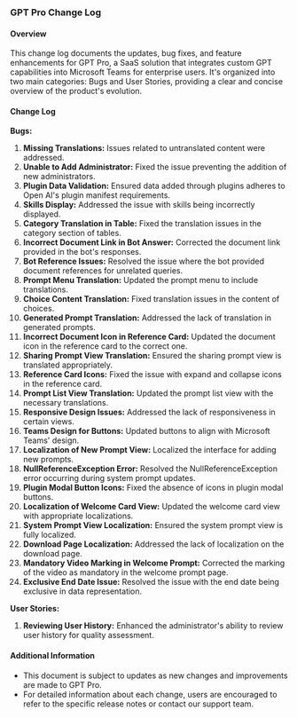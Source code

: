 ### GPT Pro Change Log

#### Overview
This change log documents the updates, bug fixes, and feature enhancements for GPT Pro, a SaaS solution that integrates custom GPT capabilities into Microsoft Teams for enterprise users. It's organized into two main categories: Bugs and User Stories, providing a clear and concise overview of the product's evolution.

#### Change Log

**Bugs:**
1. **Missing Translations:** Issues related to untranslated content were addressed.
2. **Unable to Add Administrator:** Fixed the issue preventing the addition of new administrators.
3. **Plugin Data Validation:** Ensured data added through plugins adheres to Open AI's plugin manifest requirements.
4. **Skills Display:** Addressed the issue with skills being incorrectly displayed.
5. **Category Translation in Table:** Fixed the translation issues in the category section of tables.
6. **Incorrect Document Link in Bot Answer:** Corrected the document link provided in the bot's responses.
7. **Bot Reference Issues:** Resolved the issue where the bot provided document references for unrelated queries.
8. **Prompt Menu Translation:** Updated the prompt menu to include translations.
9. **Choice Content Translation:** Fixed translation issues in the content of choices.
10. **Generated Prompt Translation:** Addressed the lack of translation in generated prompts.
11. **Incorrect Document Icon in Reference Card:** Updated the document icon in the reference card to the correct one.
12. **Sharing Prompt View Translation:** Ensured the sharing prompt view is translated appropriately.
13. **Reference Card Icons:** Fixed the issue with expand and collapse icons in the reference card.
14. **Prompt List View Translation:** Updated the prompt list view with the necessary translations.
15. **Responsive Design Issues:** Addressed the lack of responsiveness in certain views.
16. **Teams Design for Buttons:** Updated buttons to align with Microsoft Teams' design.
17. **Localization of New Prompt View:** Localized the interface for adding new prompts.
18. **NullReferenceException Error:** Resolved the NullReferenceException error occurring during system prompt updates.
19. **Plugin Modal Button Icons:** Fixed the absence of icons in plugin modal buttons.
20. **Localization of Welcome Card View:** Updated the welcome card view with appropriate localizations.
21. **System Prompt View Localization:** Ensured the system prompt view is fully localized.
22. **Download Page Localization:** Addressed the lack of localization on the download page.
23. **Mandatory Video Marking in Welcome Prompt:** Corrected the marking of the video as mandatory in the welcome prompt page.
24. **Exclusive End Date Issue:** Resolved the issue with the end date being exclusive in data representation.

**User Stories:**
1. **Reviewing User History:** Enhanced the administrator's ability to review user history for quality assessment.

#### Additional Information
- This document is subject to updates as new changes and improvements are made to GPT Pro.
- For detailed information about each change, users are encouraged to refer to the specific release notes or contact our support team.